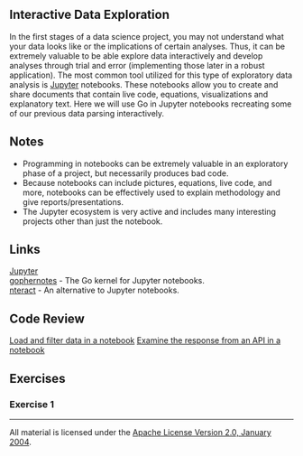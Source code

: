 ## Interactive Data Exploration

In the first stages of a data science project, you may not understand what your data looks like or the implications of certain analyses.  Thus, it can be extremely valuable to be able explore data interactively and develop analyses through trial and error (implementing those later in a robust application).  The most common tool utilized for this type of exploratory data analysis is [Jupyter](http://jupyter.org/) notebooks.  These notebooks allow you to create and share documents that contain live code, equations, visualizations and explanatory text.  Here we will use Go in Jupyter notebooks recreating some of our previous data parsing interactively.

## Notes

* Programming in notebooks can be extremely valuable in an exploratory phase of a project, but necessarily produces bad code.
* Because notebooks can include pictures, equations, live code, and more, notebooks can be effectively used to explain methodology and give reports/presentations.
* The Jupyter ecosystem is very active and includes many interesting projects other than just the notebook.

## Links

[Jupyter](http://jupyter.org/)    
[gophernotes](https://github.com/gopherds/gophernotes) - The Go kernel for Jupyter notebooks.    
[nteract](https://github.com/nteract/nteract) - An alternative to Jupyter notebooks.  

## Code Review

[Load and filter data in a notebook](example1/example1.ipynb) 
[Examine the response from an API in a notebook](example2/example2.ipynb)

## Exercises

### Exercise 1

___
All material is licensed under the [Apache License Version 2.0, January 2004](http://www.apache.org/licenses/LICENSE-2.0).
